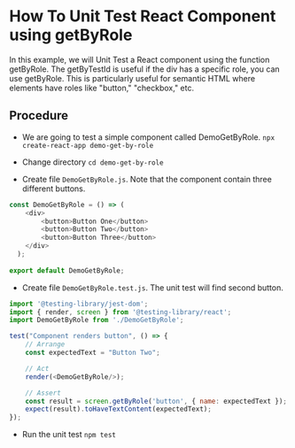 # How To Unit Test React Component using getByRole

In this example, we will Unit Test a React component using the function getByRole. The getByTestId is useful if the div has a specific role, you can use getByRole. This is particularly useful for semantic HTML where elements have roles like "button," "checkbox," etc.

## Procedure

- We are going to test a simple component called DemoGetByRole. `npx create-react-app demo-get-by-role`

- Change directory `cd demo-get-by-role`

- Create file `DemoGetByRole.js`. Note that the component contain three different buttons.

```js
const DemoGetByRole = () => (
    <div>
        <button>Button One</button>
        <button>Button Two</button>
        <button>Button Three</button>
    </div>
  );
  
export default DemoGetByRole;
```

- Create file `DemoGetByRole.test.js`. The unit test will find second button.

```js
import '@testing-library/jest-dom';
import { render, screen } from '@testing-library/react';
import DemoGetByRole from './DemoGetByRole';

test("Component renders button", () => {
    // Arrange
    const expectedText = "Button Two"; 

    // Act
    render(<DemoGetByRole/>);

    // Assert
    const result = screen.getByRole('button', { name: expectedText });
    expect(result).toHaveTextContent(expectedText);
});
```

- Run the unit test `npm test`
